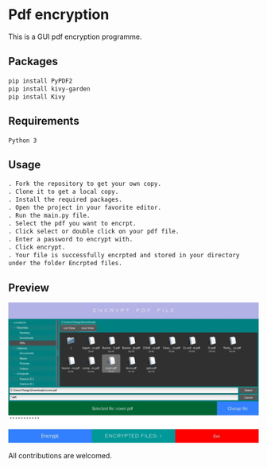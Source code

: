Pdf encryption
==============
This is a GUI pdf encryption programme.

Packages
-----------
```
pip install PyPDF2
pip install kivy-garden
pip install Kivy
```
Requirements
-----------
```
Python 3
```
Usage
-----
```
. Fork the repository to get your own copy.
. Clone it to get a local copy.
. Install the required packages.
. Open the project in your favorite editor.
. Run the main.py file.
. Select the pdf you want to encrpt.
. Click select or double click on your pdf file.
. Enter a password to encrypt with.
. Click encrypt.
. Your file is successfully encrpted and stored in your directory under the folder Encrpted files.

```


Preview
-------
![GUI](images/encrypt_pdf.JPG)


All contributions are welcomed.







